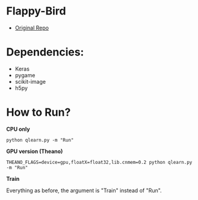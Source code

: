 # Flappy-Bird

* [Original Repo](https://github.com/yanpanlau/Keras-FlappyBird)

# Dependencies:

* Keras
* pygame
* scikit-image
* h5py

# How to Run?

**CPU only**

```
python qlearn.py -m "Run"
```

**GPU version (Theano)**

```
THEANO_FLAGS=device=gpu,floatX=float32,lib.cnmem=0.2 python qlearn.py -m "Run"
```

**Train**

Everything as before, the argument is "Train" instead of "Run".
